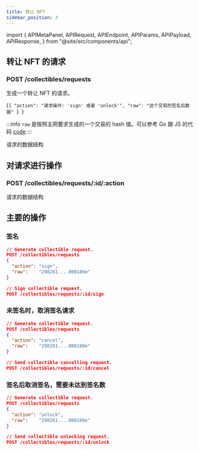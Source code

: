 ```yaml
---
title: 转让 NFT
sidebar_position: 3
---
```


import {
  APIMetaPanel,
  APIRequest,
  APIEndpoint,
  APIParams,
  APIPayload,
  APIResponse,
} from "@site/src/components/api";

## 转让 NFT 的请求

### POST /collectibles/requests

生成一个转让 NFT 的请求。

<APIEndpoint url="/collectibles/requests" />

<APIMetaPanel scope="Authorized" />

<APIPayload>{`{
  "action": "请求操作: 'sign' 或者 'unlock'",
  "raw": "这个交易的签名后数据"
}
`}</APIPayload>

:::info
`raw` 是按照主网要求生成的一个交易的 hash 值。可以参考 Go 跟 JS 的代码  [code](https://github.com/MixinNetwork/multisig-bot/tree/main/common)
:::

<APIRequest
  title="POST collectible request"
  method="POST"
  url='/collectibles/requests --data &apos;{"action": "sign", "raw": "298281....4952f95768b7d1a925c4189b912c343dbb000180e"}&apos;'
/>

请求的数据结构

<APIResponse name="collectible_request" />

## 对请求进行操作

### POST /collectibles/requests/:id/:action

<APIEndpoint url="/collectibles/requests/:id/:action" />

<APIMetaPanel scope="Authorized" />

<APIParams
  p-action="操作有: `sign`, `cancel` 跟 `unlock`"
  p-action-required={true}
  p-pin="加密后的 PIN."
  p-pin-required={true}
/>

<APIRequest
  title="operate the collectible request"
  method="POST"
  url='/collectibles/requests/:id/:action --data &apos;{"pin": "YOUR_PIN"}&apos;'
/>

请求的数据结构

<APIResponse name="collectible_request" />

## 主要的操作

### 签名

```json
// Generate collectible request.
POST /collectibles/requests
{
  "action": "sign",
  "raw":    "298281....000180e"
}

// Sign collectible request.
POST /collectibles/requests/:id/sign
```

### 未签名时，取消签名请求

```json
// Generate collectible request.
POST /collectibles/requests
{
  "action": "cancel",
  "raw":    "298281....000180e"
}

// Send collectible cancelling request.
POST /collectibles/requests/:id/cancel
```

### 签名后取消签名，需要未达到签名数

```json
// Generate collectible request.
POST /collectibles/requests
{
  "action": "unlock",
  "raw":    "298281....000180e"
}

// Send collectible unlocking request.
POST /collectibles/requests/:id/unlock
```
